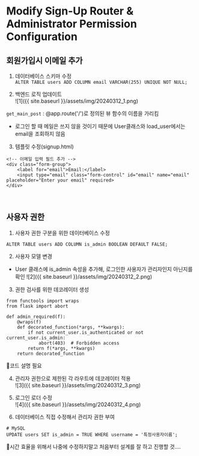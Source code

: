 
# Modify Sign-Up Router & Administrator Permission Configuration  
  
## 회원가입시 이메일 추가   
  
1. 데이터베이스 스키마 수정  
`ALTER TABLE users ADD COLUMN email VARCHAR(255) UNIQUE NOT NULL;`  
  
2. 백엔드 로직 업데이트  
![1]({{ site.baseurl }}/assets/img/20240312_1.png)  
  
`get_main_post` : @app.route('/')로 정의된 뷰 함수의 이름을 가리킴  
- 로그인 할 때 메일은 쓰지 않을 것이기 때문에 User클래스와 load_user에서는 email을 조회하지 않음  
  
3. 템플릿 수정(signup.html)
   
~~~
<!-- 이메일 입력 필드 추가 -->
<div class="form-group">
    <label for="email">Email:</label>
    <input type="email" class="form-control" id="email" name="email" placeholder="Enter your email" required>
</div>
~~~

<br>

## 사용자 권한
1. 사용자 권한 구분을 위한 데이터베이스 수정
~~~
ALTER TABLE users ADD COLUMN is_admin BOOLEAN DEFAULT FALSE;
~~~

2. 사용자 모델 변경
- User 클래스에 is_admin 속성을 추가해, 로그인한 사용자가 관리자인지 아닌지를 확인
![2]({{ site.baseurl }}/assets/img/20240312_2.png)

3. 권한 검사를 위한 데코레이터 생성  
~~~
from functools import wraps
from flask import abort

def admin_required(f):
    @wraps(f)
    def decorated_function(*args, **kwargs):
        if not current_user.is_authenticated or not current_user.is_admin:
            abort(403)  # Forbidden access
        return f(*args, **kwargs)
    return decorated_function
~~~
🌟코드 설명 필요

4. 관리자 권한으로 제한된 각 라우트에 데코레이터 적용  
![3]({{ site.baseurl }}/assets/img/20240312_3.png)
  
5. 로그인 로더 수정  
![4]({{ site.baseurl }}/assets/img/20240312_4.png)

6. 데이터베이스 직접 수정해서 관리자 권한 부여  
~~~
# MySQL
UPDATE users SET is_admin = TRUE WHERE username = '특정사용자이름';
~~~
  
🌟시간 효율을 위해서 나중에 수정하지말고 처음부터 설계를 잘 하고 진행할 것....  


